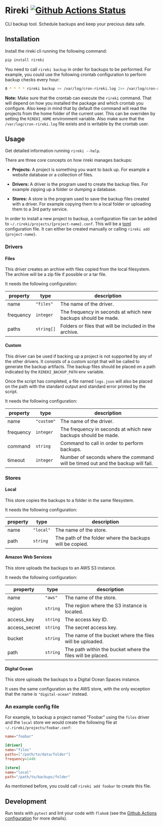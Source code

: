 # Rireki [![Github Actions Status](https://github.com/noeldemartin/rireki/workflows/Testing/badge.svg)](https://github.com/noeldemartin/rireki/actions)

CLI backup tool. Schedule backups and keep your precious data safe.

## Installation

Install the rireki cli running the following command:

```sh
pip install rireki
```

You need to call `rireki backup` in order for backups to be performed. For example, you could use the following crontab configuration to perform backup checks every hour:

```sh
0 * * * * rireki backup >> /var/log/cron-rireki.log 2>> /var/log/cron-rireki.log
```

**Note:** Make sure that the crontab can execute the `rireki` command. That will depend on how you installed the package and which crontab you configure. Also keep in mind that by default the command will read the projects from the home folder of the current user. This can be overriden by setting the `RIREKI_HOME` environment variable. Also make sure that the `/var/log/cron-rireki.log` file exists and is writable by the crontab user.

## Usage

Get detailed information running `rireki --help`.

There are three core concepts on how rireki manages backups:

- **Projects:** A project is something you want to back up. For example a website database or a collection of files.

- **Drivers:** A driver is the program used to create the backup files. For example zipping up a folder or dumping a database.

- **Stores:** A store is the program used to save the backup files created with a driver. For example copying them to a local folder or uploading them to a 3rd party service.

In order to install a new project to backup, a configuration file can be added to `~/.rireki/projects/{project-name}.conf`. This will be a [toml](https://github.com/toml-lang/toml) configuration file. It can either be created manually or calling `rireki add {project-name}`.

### Drivers

#### Files

This driver creates an archive with files copied from the local filesystem. The archive will be a zip file if possible or a tar file.

It needs the following configuration:

| property      | type          | description  |
| ------------- |---------------| -------------|
| name          | `"files"`     | The name of the driver. |
| frequency     | `integer`     | The frequency in seconds at which new backups should be made. |
| paths         | `string[]`    | Folders or files that will be included in the archive. |

#### Custom

This driver can be used if backing up a project is not supported by any of the other drivers. It consists of a custom script that will be called to generate the backup artifacts. The backup files should be placed on a path indicated by the `RIREKI_BACKUP_PATH` env variable.

Once the script has completed, a file named `logs.json` will also be placed on the path with the standard output and standard error printed by the script.

It needs the following configuration:

| property      | type          | description  |
| ------------- |---------------| -------------|
| name          | `"custom"`    | The name of the driver. |
| frequency     | `integer`     | The frequency in seconds at which new backups should be made. |
| command       | `string`      | Command to call in order to perform backups. |
| timeout       | `integer`     | Number of seconds where the command will be timed out and the backup will fail. |

### Stores

#### Local

This store copies the backups to a folder in the same filesystem.

It needs the following configuration:

| property      | type          | description  |
| ------------- |---------------| -------------|
| name          | `"local"`     | The name of the store. |
| path          | `string`      | The path of the folder where the backups will be copied. |

#### Amazon Web Services

This store uploads the backups to an AWS S3 instance.

It needs the following configuration:

| property      | type          | description  |
| ------------- |---------------| -------------|
| name          | `"aws"`     | The name of the store. |
| region        | `string`      | The region where the S3 instance is located. |
| access_key    | `string`      | The access key ID. |
| access_secret | `string`      | The secret access key. |
| bucket        | `string`      | The name of the bucket where the files will be uploaded. |
| path          | `string`      | The path within the bucket where the files will be placed. |

#### Digital Ocean

This store uploads the backups to a Digital Ocean Spaces instance.

It uses the same configuration as the AWS store, with the only exception that the name is `"digital-ocean"` instead.

### An example config file

For example, to backup a project named "Foobar" using the `files` driver and the `local` store we would create the following file at `~/.rireki/projects/foobar.conf`:

```toml
name="foobar"

[driver]
name="files"
paths=["/path/to/data/folder"]
frequency=1440

[store]
name="local"
path="/path/to/backups/folder"
```

As mentioned before, you could call `rireki add foobar` to create this file.

## Development

Run tests with `pytest` and lint your code with `flake8` (see the [Github Actions configuration](.github/workflows/testing.yml) for more details).
